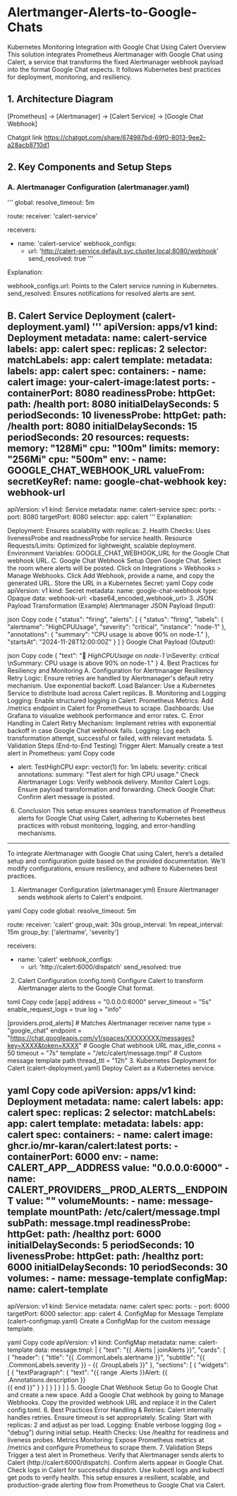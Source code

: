 # Alertmanger-Alerts-to-Google-Chats
Kubernetes Monitoring Integration with Google Chat Using Calert
Overview
This solution integrates Prometheus Alertmanager with Google Chat using Calert, a service that transforms the fixed Alertmanager webhook payload into the format Google Chat expects. It follows Kubernetes best practices for deployment, monitoring, and resiliency.

## 1. Architecture Diagram

[Prometheus] → [Alertmanager] → [Calert Service] → [Google Chat Webhook]

Chatgpt link https://chatgpt.com/share/674987bd-69f0-8013-9ee2-a28acb8710d1

## 2. Key Components and Setup Steps
### A. Alertmanager Configuration (alertmanager.yaml)
'''
global:
  resolve_timeout: 5m

route:
  receiver: 'calert-service'

receivers:
  - name: 'calert-service'
    webhook_configs:
      - url: 'http://calert-service.default.svc.cluster.local:8080/webhook'
        send_resolved: true
''' 

Explanation:

webhook_configs.url: Points to the Calert service running in Kubernetes.
send_resolved: Ensures notifications for resolved alerts are sent.

B. Calert Service Deployment (calert-deployment.yaml)
''' 
apiVersion: apps/v1
kind: Deployment
metadata:
  name: calert-service
  labels:
    app: calert
spec:
  replicas: 2
  selector:
    matchLabels:
      app: calert
  template:
    metadata:
      labels:
        app: calert
    spec:
      containers:
        - name: calert
          image: your-calert-image:latest
          ports:
            - containerPort: 8080
          readinessProbe:
            httpGet:
              path: /health
              port: 8080
            initialDelaySeconds: 5
            periodSeconds: 10
          livenessProbe:
            httpGet:
              path: /health
              port: 8080
            initialDelaySeconds: 15
            periodSeconds: 20
          resources:
            requests:
              memory: "128Mi"
              cpu: "100m"
            limits:
              memory: "256Mi"
              cpu: "500m"
          env:
            - name: GOOGLE_CHAT_WEBHOOK_URL
              valueFrom:
                secretKeyRef:
                  name: google-chat-webhook
                  key: webhook-url
---
apiVersion: v1
kind: Service
metadata:
  name: calert-service
spec:
  ports:
    - port: 8080
      targetPort: 8080
  selector:
    app: calert
'''
Explanation:

Deployment: Ensures scalability with replicas: 2.
Health Checks: Uses livenessProbe and readinessProbe for service health.
Resource Requests/Limits: Optimized for lightweight, scalable deployment.
Environment Variables: GOOGLE_CHAT_WEBHOOK_URL for the Google Chat webhook URL.
C. Google Chat Webhook Setup
Open Google Chat.
Select the room where alerts will be posted.
Click on Integrations > Webhooks > Manage Webhooks.
Click Add Webhook, provide a name, and copy the generated URL.
Store the URL in a Kubernetes Secret:
yaml
Copy code
apiVersion: v1
kind: Secret
metadata:
  name: google-chat-webhook
type: Opaque
data:
  webhook-url: <base64_encoded_webhook_url>
3. JSON Payload Transformation (Example)
Alertmanager JSON Payload (Input):

json
Copy code
{
  "status": "firing",
  "alerts": [
    {
      "status": "firing",
      "labels": {
        "alertname": "HighCPUUsage",
        "severity": "critical",
        "instance": "node-1"
      },
      "annotations": {
        "summary": "CPU usage is above 90% on node-1."
      },
      "startsAt": "2024-11-28T12:00:00Z"
    }
  ]
}
Google Chat Payload (Output):

json
Copy code
{
  "text": "🚨 *HighCPUUsage* on *node-1* \nSeverity: *critical* \nSummary: CPU usage is above 90% on node-1."
}
4. Best Practices for Resiliency and Monitoring
A. Configuration for Alertmanager Resiliency
Retry Logic: Ensure retries are handled by Alertmanager's default retry mechanism. Use exponential backoff.
Load Balancer: Use a Kubernetes Service to distribute load across Calert replicas.
B. Monitoring and Logging
Logging: Enable structured logging in Calert.
Prometheus Metrics: Add /metrics endpoint in Calert for Prometheus to scrape.
Dashboards: Use Grafana to visualize webhook performance and error rates.
C. Error Handling in Calert
Retry Mechanism: Implement retries with exponential backoff in case Google Chat webhook fails.
Logging: Log each transformation attempt, successful or failed, with relevant metadata.
5. Validation Steps (End-to-End Testing)
Trigger Alert: Manually create a test alert in Prometheus:
yaml
Copy code
- alert: TestHighCPU
  expr: vector(1)
  for: 1m
  labels:
    severity: critical
  annotations:
    summary: "Test alert for high CPU usage."
Check Alertmanager Logs: Verify webhook delivery.
Monitor Calert Logs: Ensure payload transformation and forwarding.
Check Google Chat: Confirm alert message is posted.
6. Conclusion
This setup ensures seamless transformation of Prometheus alerts for Google Chat using Calert, adhering to Kubernetes best practices with robust monitoring, logging, and error-handling mechanisms.

---

To integrate Alertmanager with Google Chat using Calert, here’s a detailed setup and configuration guide based on the provided documentation. We'll modify configurations, ensure resiliency, and adhere to Kubernetes best practices.

1. Alertmanager Configuration (alertmanager.yml)
Ensure Alertmanager sends webhook alerts to Calert's endpoint.

yaml
Copy code
global:
  resolve_timeout: 5m

route:
  receiver: 'calert'
  group_wait: 30s
  group_interval: 1m
  repeat_interval: 15m
  group_by: ['alertname', 'severity']

receivers:
  - name: 'calert'
    webhook_configs:
      - url: 'http://calert:6000/dispatch'
        send_resolved: true
2. Calert Configuration (config.toml)
Configure Calert to transform Alertmanager alerts to the Google Chat format.

toml
Copy code
[app]
address = "0.0.0.0:6000"
server_timeout = "5s"
enable_request_logs = true
log = "info"

[providers.prod_alerts]  # Matches Alertmanager receiver name
type = "google_chat"
endpoint = "https://chat.googleapis.com/v1/spaces/XXXXXXXX/messages?key=XXXX&token=XXXX"  # Google Chat webhook URL
max_idle_conns = 50
timeout = "7s"
template = "/etc/calert/message.tmpl"  # Custom message template path
thread_ttl = "12h"
3. Kubernetes Deployment for Calert (calert-deployment.yaml)
Deploy Calert as a Kubernetes service.

yaml
Copy code
apiVersion: apps/v1
kind: Deployment
metadata:
  name: calert
  labels:
    app: calert
spec:
  replicas: 2
  selector:
    matchLabels:
      app: calert
  template:
    metadata:
      labels:
        app: calert
    spec:
      containers:
      - name: calert
        image: ghcr.io/mr-karan/calert:latest
        ports:
          - containerPort: 6000
        env:
          - name: CALERT_APP__ADDRESS
            value: "0.0.0.0:6000"
          - name: CALERT_PROVIDERS__PROD_ALERTS__ENDPOINT
            value: "<Google Chat Webhook URL>"
        volumeMounts:
          - name: message-template
            mountPath: /etc/calert/message.tmpl
            subPath: message.tmpl
        readinessProbe:
          httpGet:
            path: /healthz
            port: 6000
          initialDelaySeconds: 5
          periodSeconds: 10
        livenessProbe:
          httpGet:
            path: /healthz
            port: 6000
          initialDelaySeconds: 10
          periodSeconds: 30
      volumes:
        - name: message-template
          configMap:
            name: calert-template
---
apiVersion: v1
kind: Service
metadata:
  name: calert
spec:
  ports:
    - port: 6000
      targetPort: 6000
  selector:
    app: calert
4. ConfigMap for Message Template (calert-configmap.yaml)
Create a ConfigMap for the custom message template.

yaml
Copy code
apiVersion: v1
kind: ConfigMap
metadata:
  name: calert-template
data:
  message.tmpl: |
    {
      "text": "{{ .Alerts | joinAlerts }}",
      "cards": [
        {
          "header": {
            "title": "{{ .CommonLabels.alertname }}",
            "subtitle": "{{ .CommonLabels.severity }} - {{ .GroupLabels }}"
          },
          "sections": [
            {
              "widgets": [
                {
                  "textParagraph": {
                    "text": "{{ range .Alerts }}Alert: {{ .Annotations.description }}<br>{{ end }}"
                  }
                }
              ]
            }
          ]
        }
      ]
    }
5. Google Chat Webhook Setup
Go to Google Chat and create a new space.
Add a Google Chat webhook by going to Manage Webhooks.
Copy the provided webhook URL and replace it in the Calert config.toml.
6. Best Practices
Error Handling & Retries: Calert internally handles retries. Ensure timeout is set appropriately.
Scaling: Start with replicas: 2 and adjust as per load.
Logging: Enable verbose logging (log = "debug") during initial setup.
Health Checks: Use /healthz for readiness and liveness probes.
Metrics Monitoring: Expose Prometheus metrics at /metrics and configure Prometheus to scrape them.
7. Validation Steps
Trigger a test alert in Prometheus.
Verify that Alertmanager sends alerts to Calert (http://calert:6000/dispatch).
Confirm alerts appear in Google Chat.
Check logs in Calert for successful dispatch.
Use kubectl logs and kubectl get pods to verify health.
This setup ensures a resilient, scalable, and production-grade alerting flow from Prometheus to Google Chat via Calert.

